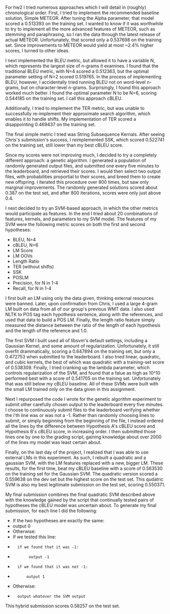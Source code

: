 For hw2 I tried numerous approaches which I will detail in (roughly) chronological order. First, I tried to implement the recommended baseline solution, Simple METEOR. After tuning the Alpha parameter, that model scored a 0.513393 on the training set. I wanted to know if it was worthwhile to try to implement all the more advanced features of METEOR, such as stemming and paraphrasing, so I ran the data through the latest release of actual METEOR. Unfortunately, that scored only a 0.537698 on the training set. Since improvements to METEOR would yield at most ~2.4% higher scores, I turned to other ideas.

I next implemented the BLEU metric, but allowed it to have a variable N, which represents the largest size of n-grams it examines. I found that the traditional BLEU metric, with N=4 scored a 0.512363, but the optimal parameter setting of N=2 scored 0.519765. In the process of implementing BLEU, however, I accidentally tried running BLEU not on word-level n-grams, but on character-level n-grams. Surprisingly, I found this approach worked much better. I found the optimal parameter N to be N=6, scoring 0.544185 on the training set. I call this approach cBLEU.

Additionally, I tried to implement the TER metric, but was unable to successfully re-implement their approximate search algorithm, which enables it to handle shifts. My implementation of TER scored a disappointing 0.469437 on the training set.

The final simple metric I tried was String Subsequence Kernals. After seeing Chris's submission's success, I reimplemented SSK, which scored 0.522741 on the training set, still lower than my best cBLEU score.

Since my scores were not improving much, I decided to try a completely different approach: a genetic algorithm. I generated a population of randomly generated output files, and submitted one every five minutes to the leaderboard, and retrieved their scores. I would then select two output files, with probabilities proportial to their scores, and breed them to create new offspring. I iterated this procedure over 800 times, but saw only marginal improvements. The randomly generated solutions scored about 0.387 on the test set, and after 800 iterations, scores were only just above 0.4.

I next decided to try an SVM-based approach, in which the other metrics would participate as features. In the end I tried about 20 combinations of features, kernels, and parameters to my SVM model. The features of my SVM were the following metric scores on both the first and second hypotheses:
- BLEU, N=4
- cBLEU, N=6
- LM Score
- LM OOVs
- Length Ratio
- TER (without shifts)
- SSK
- POSLM
- Precision, for N in 1-4
- Recall, for N in 1-4

I first built an LM using only the data given, thinking external resources were banned. Later, upon confirmation from Chris, I used a large 4-gram LM built on data from all of our group's previous WMT data. I also used NLTK to POS tag each hypothesis sentence, along with the references, and used that data to build a POS LM. Finally, the length ratio feature simply measured the distance between the ratio of the length of each hypothesis and the length of the reference and 1.0.

The first SVM I built used all of libsvm's default settings, including a Gaussian Kernel, and some amount of regularization. Unfortunately, it still overfit drammatically, scoring a 0.647894 on the training set, but only a 0.472753 when submitted to the leaderboard. I also tried linear, quadratic, and cubic kernels, the best of which was quadratic with a training-set score of 0.538309. Finally, I tried cranking up the lambda parameter, which controls regularization of the SVM, and found that a falue as high as 10^10 performed best with a score of 0.541705 on the training set. Unfortunately that was still below my cBLEU baseline. All of these SVMs were built with the small LM trained only on the data given in this assignment.

Next I repurposed the code I wrote for the genetic algorithm experiment to submit other carefully chosen output to the leaderboard every five minutes. I choose to continuously submit files to the leaderboard verifying whether the i'th line was or was not a -1. Rather than randomly choosing lines to submit, or simply beginning from the beginning of the file, I instead ordered all the lines by the difference between Hypothesis A's cBLEU score and Hypothesis B's cBLEU score, in increasing order. I then submitted those lines one by one to the grading script, gaining knowledge about over 2000 of the lines my model was least certain about.

Finally, on the last day of the project, I realized that I was able to use external LMs in this experiment. As such, I rebuilt a quadratic and a gaussian SVM, with the LM features replaced with a new, bigger LM. These results, for the first time, beat my cBLEU baseline with a score of 0.563530 on the training set for the Gaussian SVM. The quadratic version scored a 0.559638 on the dev set but the highest score on the test set. This qudatric SVM is also my best legitimate submission on the test set, scoring 0.550371.

My final submission combines the final quadratic SVM described above with the knowledge gained by the script that continually tested pairs of hypotheses the cBLEU model was uncertain about. To generate my final submission, for each line I did the following:
- If the two hypotheses are exactly the same:
-	output 0
- Otherwise:
- 	If we tested this line:
- 		if we found that it was -1:
-			 output -1
-		if we found that it was not -1:
-			output 1
-	Otherwise:
-		output whatever the SVM output

This hybrid submission scores 0.58257 on the test set.
